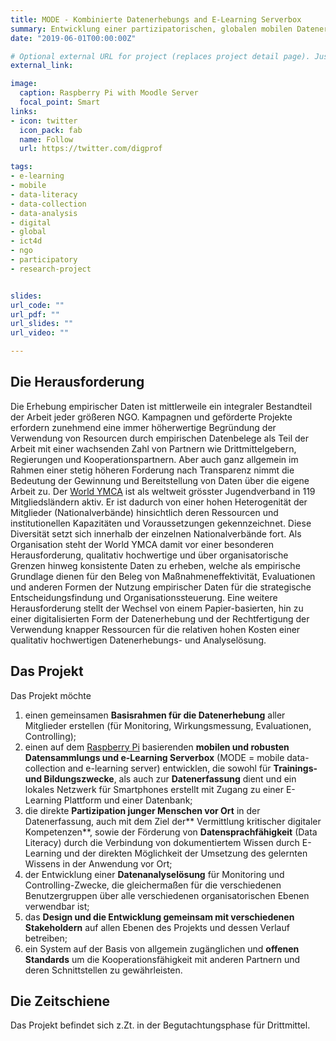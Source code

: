 ```yaml
---
title: MODE - Kombinierte Datenerhebungs and E-Learning Serverbox
summary: Entwicklung einer partizipatorischen, globalen mobilen Datenerhebungs und -analyseplattform kombiniert mit einer E-Learning Lösung für Smartphones.
date: "2019-06-01T00:00:00Z"

# Optional external URL for project (replaces project detail page). Just type `external_link` in the text.
external_link: 

image:
  caption: Raspberry Pi with Moodle Server
  focal_point: Smart
links:
- icon: twitter
  icon_pack: fab
  name: Follow
  url: https://twitter.com/digprof

tags:
- e-learning
- mobile
- data-literacy
- data-collection
- data-analysis
- digital
- global
- ict4d
- ngo
- participatory
- research-project


slides: 
url_code: ""
url_pdf: ""
url_slides: ""
url_video: ""

---
```


## Die Herausforderung

Die Erhebung empirischer Daten ist mittlerweile ein integraler Bestandteil der Arbeit jeder größeren NGO. Kampagnen und geförderte Projekte erfordern zunehmend eine immer höherwertige Begründung der Verwendung von Resourcen durch empirischen Datenbelege als Teil der Arbeit mit einer wachsenden Zahl von Partnern wie Drittmittelgebern, Regierungen und Kooperationspartnern. Aber auch ganz allgemein im Rahmen einer stetig höheren Forderung nach Transparenz nimmt die Bedeutung der Gewinnung und Bereitstellung von Daten über die eigene Arbeit zu. Der [World YMCA](http://www.ymca.int) ist als weltweit grösster Jugendverband in 119 Mitgliedsländern aktiv. Er ist dadurch von einer hohen Heterogenität der Mitglieder (Nationalverbände) hinsichtlich deren Ressourcen und institutionellen Kapazitäten und Voraussetzungen gekennzeichnet. Diese Diversität setzt sich innerhalb der einzelnen Nationalverbände fort. Als Organisation steht der World YMCA damit vor einer besonderen Herausforderung, qualitativ hochwertige und über organisatorische Grenzen hinweg konsistente Daten zu erheben, welche als empirische Grundlage dienen für den Beleg von Maßnahmeneffektivität, Evaluationen und anderen Formen der Nutzung empirischer Daten für die strategische Entscheidungsfindung und Organisationssteuerung. Eine weitere Herausforderung stellt der Wechsel von einem Papier-basierten, hin zu einer digitalisierten Form der Datenerhebung und der Rechtfertigung der Verwendung knapper Ressourcen für die relativen hohen Kosten einer qualitativ hochwertigen Datenerhebungs- und Analyselösung.

## Das Projekt

Das Projekt möchte

1. einen gemeinsamen **Basisrahmen für die Datenerhebung** aller Mitglieder erstellen (für Monitoring, Wirkungsmessung, Evaluationen, Controlling);
2. einen auf dem [Raspberry Pi](https://www.raspberrypi.org) basierenden **mobilen und robusten Datensammlungs und e-Learning Serverbox** (MODE = mobile data-collection and e-learning server) entwicklen, die sowohl für **Trainings- und Bildungszwecke**, als auch zur **Datenerfassung** dient und ein lokales Netzwerk für Smartphones erstellt mit Zugang zu einer E-Learning Plattform und einer Datenbank;
3. die direkte **Partizipation junger Menschen vor Ort** in der Datenerfassung, auch mit dem Ziel der** Vermittlung kritischer digitaler Kompetenzen**, sowie der Förderung von **Datensprachfähigkeit** (Data Literacy) durch die Verbindung von dokumentiertem Wissen durch E-Learning und der direkten Möglichkeit der Umsetzung des gelernten Wissens in der Anwendung vor Ort;
4. der Entwicklung einer **Datenanalyselösung** für Monitoring und Controlling-Zwecke, die gleichermaßen für die verschiedenen Benutzergruppen über alle verschiedenen organisatorischen Ebenen verwendbar ist;
5. das **Design und die Entwicklung gemeinsam mit verschiedenen Stakeholdern** auf allen Ebenen des Projekts und dessen Verlauf betreiben;
6. ein System auf der Basis von allgemein zugänglichen und **offenen Standards** um die Kooperationsfähigkeit mit anderen Partnern und deren Schnittstellen zu gewährleisten.



## Die Zeitschiene

Das Projekt befindet sich z.Zt. in der Begutachtungsphase für Drittmittel.
